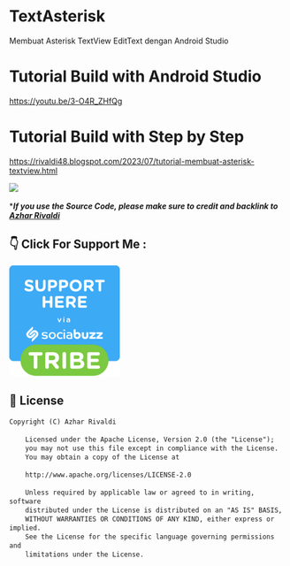 # TextAsterisk
Membuat Asterisk TextView EditText dengan Android Studio

# Tutorial Build with Android Studio
https://youtu.be/3-O4R_ZHfQg

# Tutorial Build with Step by Step
https://rivaldi48.blogspot.com/2023/07/tutorial-membuat-asterisk-textview.html

<img src="https://blogger.googleusercontent.com/img/b/R29vZ2xl/AVvXsEgusY_54nuS2b6LelEnfPN2kgKmKxHDY7dtWEP7DMXVBmCs3lM79GnZUg3fi95IafpCGwqdiqFdJFiS3dNbpcT5xKQevJhZL3EWyp2umQPLxrHDgPspt06MZyYnDy8Z8Jppf1fxS5kpQbPkkl8G5bKGIWf9rVP3KqOtWAtr9dwEKZ45rWdwmX3SP-FobBHT/s1280/Tutorial%20Membuat%20Asterisk%20TextView%20EditText%20dengan%20Android%20Studio.png" data-canonical-src="https://blogger.googleusercontent.com/img/b/R29vZ2xl/AVvXsEgusY_54nuS2b6LelEnfPN2kgKmKxHDY7dtWEP7DMXVBmCs3lM79GnZUg3fi95IafpCGwqdiqFdJFiS3dNbpcT5xKQevJhZL3EWyp2umQPLxrHDgPspt06MZyYnDy8Z8Jppf1fxS5kpQbPkkl8G5bKGIWf9rVP3KqOtWAtr9dwEKZ45rWdwmX3SP-FobBHT/s1280/Tutorial%20Membuat%20Asterisk%20TextView%20EditText%20dengan%20Android%20Studio.png" style="max-width:100%;">

****If you use the Source Code, please make sure to credit and backlink to [Azhar Rivaldi](https://rivaldi48.blogspot.com/)***

## 👇 Click For Support Me :
<a href="https://sociabuzz.com/azharrvldi_/donate"> 
<img src="https://github.com/AzharRivaldi/AzharRivaldi/blob/master/Support%20Here.png" width="200" height="200"></a>

## 📄 License

```
Copyright (C) Azhar Rivaldi

    Licensed under the Apache License, Version 2.0 (the "License");
    you may not use this file except in compliance with the License.
    You may obtain a copy of the License at

    http://www.apache.org/licenses/LICENSE-2.0

    Unless required by applicable law or agreed to in writing, software
    distributed under the License is distributed on an "AS IS" BASIS,
    WITHOUT WARRANTIES OR CONDITIONS OF ANY KIND, either express or implied.
    See the License for the specific language governing permissions and
    limitations under the License.

```

